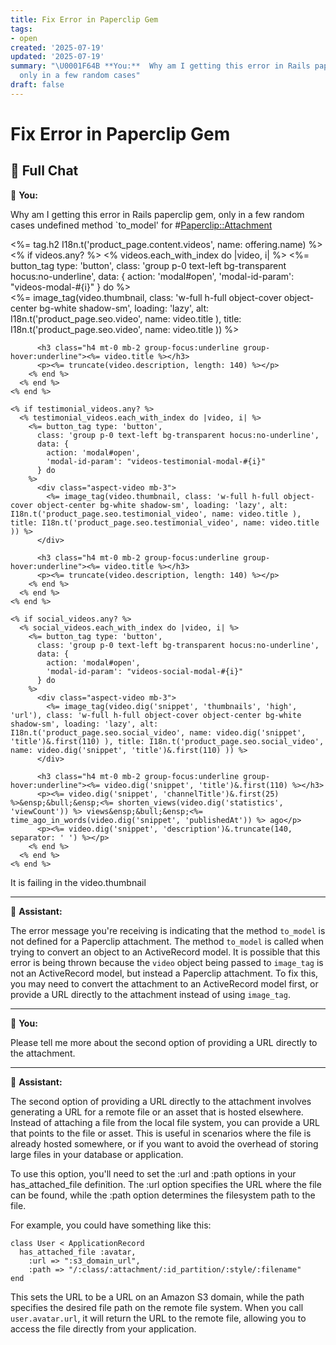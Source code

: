 ```yaml
---
title: Fix Error in Paperclip Gem
tags:
- open
created: '2025-07-19'
updated: '2025-07-19'
summary: "\U0001F64B **You:**  Why am I getting this error in Rails paperclip gem,
  only in a few random cases"
draft: false
---
```


# Fix Error in Paperclip Gem

## 🧠 Full Chat

🙋 **You:**

Why am I getting this error in Rails paperclip gem, only in a few random cases
undefined method `to_model' for #<Paperclip::Attachment>

<section class="my-12">
  <%= tag.h2 I18n.t('product_page.content.videos', name: offering.name) %>

  <div class="grid grid-cols-2 gap-4 items-start mt-10 lg:grid-cols-4 lg:gap-11">
    <% if videos.any? %>
      <% videos.each_with_index do |video, i| %>
        <%= button_tag type: 'button',
          class: 'group p-0 text-left bg-transparent hocus:no-underline',
          data: {
            action: 'modal#open',
            'modal-id-param': "videos-modal-#{i}"
          } do
        %>
          <div class="aspect-video mb-3">
            <%= image_tag(video.thumbnail, class: 'w-full h-full object-cover object-center bg-white shadow-sm', loading: 'lazy', alt: I18n.t('product_page.seo.video', name: video.title ), title: I18n.t('product_page.seo.video', name: video.title )) %>
          </div>

          <h3 class="h4 mt-0 mb-2 group-focus:underline group-hover:underline"><%= video.title %></h3>
          <p><%= truncate(video.description, length: 140) %></p>
        <% end %>
      <% end %>
    <% end %>

    <% if testimonial_videos.any? %>
      <% testimonial_videos.each_with_index do |video, i| %>
        <%= button_tag type: 'button',
          class: 'group p-0 text-left bg-transparent hocus:no-underline',
          data: {
            action: 'modal#open',
            'modal-id-param': "videos-testimonial-modal-#{i}"
          } do
        %>
          <div class="aspect-video mb-3">
            <%= image_tag(video.thumbnail, class: 'w-full h-full object-cover object-center bg-white shadow-sm', loading: 'lazy', alt: I18n.t('product_page.seo.testimonial_video', name: video.title ), title: I18n.t('product_page.seo.testimonial_video', name: video.title )) %>
          </div>

          <h3 class="h4 mt-0 mb-2 group-focus:underline group-hover:underline"><%= video.title %></h3>
          <p><%= truncate(video.description, length: 140) %></p>
        <% end %>
      <% end %>
    <% end %>

    <% if social_videos.any? %>
      <% social_videos.each_with_index do |video, i| %>
        <%= button_tag type: 'button',
          class: 'group p-0 text-left bg-transparent hocus:no-underline',
          data: {
            action: 'modal#open',
            'modal-id-param': "videos-social-modal-#{i}"
          } do
        %>
          <div class="aspect-video mb-3">
            <%= image_tag(video.dig('snippet', 'thumbnails', 'high', 'url'), class: 'w-full h-full object-cover object-center bg-white shadow-sm', loading: 'lazy', alt: I18n.t('product_page.seo.social_video', name: video.dig('snippet', 'title')&.first(110) ), title: I18n.t('product_page.seo.social_video', name: video.dig('snippet', 'title')&.first(110) )) %>
          </div>

          <h3 class="h4 mt-0 mb-2 group-focus:underline group-hover:underline"><%= video.dig('snippet', 'title')&.first(110) %></h3>
          <p><%= video.dig('snippet', 'channelTitle')&.first(25) %>&ensp;&bull;&ensp;<%= shorten_views(video.dig('statistics', 'viewCount')) %> views&ensp;&bull;&ensp;<%= time_ago_in_words(video.dig('snippet', 'publishedAt')) %> ago</p>
          <p><%= video.dig('snippet', 'description')&.truncate(140, separator: ' ') %></p>
        <% end %>
      <% end %>
    <% end %>
  </div>
</section>

It is failing in the video.thumbnail

---

🤖 **Assistant:**

The error message you're receiving is indicating that the method `to_model` is not defined for a Paperclip attachment. The method `to_model` is called when trying to convert an object to an ActiveRecord model. It is possible that this error is being thrown because the `video` object being passed to `image_tag` is not an ActiveRecord model, but instead a Paperclip attachment. To fix this, you may need to convert the attachment to an ActiveRecord model first, or provide a URL directly to the attachment instead of using `image_tag`.

---

🙋 **You:**

Please tell me more about the second option of providing a URL directly to the attachment.

---

🤖 **Assistant:**

The second option of providing a URL directly to the attachment involves generating a URL for a remote file or an asset that is hosted elsewhere. Instead of attaching a file from the local file system, you can provide a URL that points to the file or asset. This is useful in scenarios where the file is already hosted somewhere, or if you want to avoid the overhead of storing large files in your database or application. 

To use this option, you'll need to set the :url and :path options in your has_attached_file definition. The :url option specifies the URL where the file can be found, while the :path option determines the filesystem path to the file. 

For example, you could have something like this:

```
class User < ApplicationRecord
  has_attached_file :avatar,
    :url => ":s3_domain_url",
    :path => "/:class/:attachment/:id_partition/:style/:filename"
end
```

This sets the URL to be a URL on an Amazon S3 domain, while the path specifies the desired file path on the remote file system. When you call `user.avatar.url`, it will return the URL to the remote file, allowing you to access the file directly from your application.